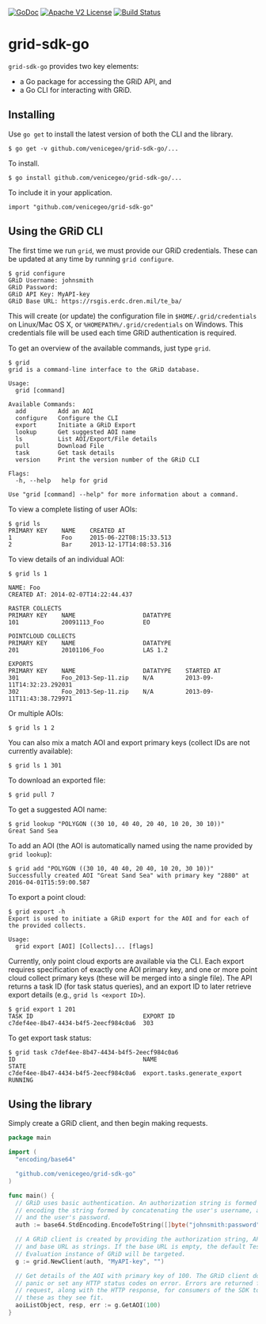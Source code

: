 [![GoDoc](https://godoc.org/github.com/venicegeo/grid-sdk-go?status.svg)](https://godoc.org/github.com/venicegeo/grid-sdk-go)
[![Apache V2 License](http://img.shields.io/badge/license-Apache%20V2-blue.svg)](https://github.com/venicegeo/grid-sdk-go/blob/master/LICENSE.txt)
[![Build Status](https://travis-ci.org/venicegeo/grid-sdk-go.svg?branch=master)](https://travis-ci.org/venicegeo/grid-sdk-go)

# grid-sdk-go

`grid-sdk-go` provides two key elements:

* a Go package for accessing the GRiD API, and
* a Go CLI for interacting with GRiD.

## Installing

Use `go get` to install the latest version of both the CLI and the library.

    $ go get -v github.com/venicegeo/grid-sdk-go/...

To install.

    $ go install github.com/venicegeo/grid-sdk-go/...

To include it in your application.

    import "github.com/venicegeo/grid-sdk-go"

## Using the GRiD CLI

The first time we run `grid`, we must provide our GRiD credentials. These can be
updated at any time by running `grid configure`.

    $ grid configure
    GRiD Username: johnsmith
    GRiD Password:
    GRiD API Key: MyAPI-key
    GRiD Base URL: https://rsgis.erdc.dren.mil/te_ba/

This will create (or update) the configuration file in `$HOME/.grid/credentials`
on Linux/Mac OS X, or `%HOMEPATH%/.grid/credentials` on Windows. This
credentials file will be used each time GRiD authentication is required.

To get an overview of the available commands, just type `grid`.

    $ grid
    grid is a command-line interface to the GRiD database.

    Usage:
      grid [command]

    Available Commands:
      add         Add an AOI
      configure   Configure the CLI
      export      Initiate a GRiD Export
      lookup      Get suggested AOI name
      ls          List AOI/Export/File details
      pull        Download File
      task        Get task details
      version     Print the version number of the GRiD CLI

    Flags:
      -h, --help   help for grid

    Use "grid [command] --help" for more information about a command.

To view a complete listing of user AOIs:

    $ grid ls
    PRIMARY KEY    NAME    CREATED AT
    1              Foo     2015-06-22T08:15:33.513
    2              Bar     2013-12-17T14:08:53.316

To view details of an individual AOI:

    $ grid ls 1

    NAME: Foo
    CREATED AT: 2014-02-07T14:22:44.437

    RASTER COLLECTS
    PRIMARY KEY    NAME                   DATATYPE
    101            20091113_Foo           EO

    POINTCLOUD COLLECTS
    PRIMARY KEY    NAME                   DATATYPE
    201            20101106_Foo           LAS 1.2  

    EXPORTS
    PRIMARY KEY    NAME                   DATATYPE    STARTED AT
    301            Foo_2013-Sep-11.zip    N/A         2013-09-11T14:32:23.292031
    302            Foo_2013-Sep-11.zip    N/A         2013-09-11T11:43:38.729971

Or multiple AOIs:

    $ grid ls 1 2

You can also mix a match AOI and export primary keys (collect IDs are not
currently available):

    $ grid ls 1 301

To download an exported file:

    $ grid pull 7

To get a suggested AOI name:

    $ grid lookup "POLYGON ((30 10, 40 40, 20 40, 10 20, 30 10))"
    Great Sand Sea

To add an AOI (the AOI is automatically named using the name provided by
`grid lookup`):

    $ grid add "POLYGON ((30 10, 40 40, 20 40, 10 20, 30 10))"
    Successfully created AOI "Great Sand Sea" with primary key "2880" at 2016-04-01T15:59:00.587

To export a point cloud:

    $ grid export -h
    Export is used to initiate a GRiD export for the AOI and for each of the provided collects.

    Usage:
      grid export [AOI] [Collects]... [flags]

Currently, only point cloud exports are available via the CLI. Each export
requires specification of exactly one AOI primary key, and one or more point
cloud collect primary keys (these will be merged into a single file). The API
returns a task ID (for task status queries), and an export ID to later retrieve
export details (e.g., `grid ls <export ID>`).

    $ grid export 1 201
    TASK ID                               EXPORT ID
    c7def4ee-8b47-4434-b4f5-2eecf984c0a6  303

To get export task status:

    $ grid task c7def4ee-8b47-4434-b4f5-2eecf984c0a6
    ID                                    NAME                          STATE
    c7def4ee-8b47-4434-b4f5-2eecf984c0a6  export.tasks.generate_export  RUNNING

## Using the library

Simply create a GRiD client, and then begin making requests.

```go
package main

import (
  "encoding/base64"

  "github.com/venicegeo/grid-sdk-go"
)

func main() {
  // GRiD uses basic authentication. An authorization string is formed by base64
  // encoding the string formed by concatenating the user's username, a colon,
  // and the user's password.
  auth := base64.StdEncoding.EncodeToString([]byte("johnsmith:password"))

  // A GRiD client is created by providing the authorization string, API key,
  // and base URL as strings. If the base URL is empty, the default Test &
  // Evaluation instance of GRiD will be targeted.
  g := grid.NewClient(auth, "MyAPI-key", "")

  // Get details of the AOI with primary key of 100. The GRiD client does not
  // panic or set any HTTP status codes on error. Errors are returned from each
  // request, along with the HTTP response, for consumers of the SDK to act on
  // these as they see fit.
  aoiListObject, resp, err := g.GetAOI(100)
}
```
